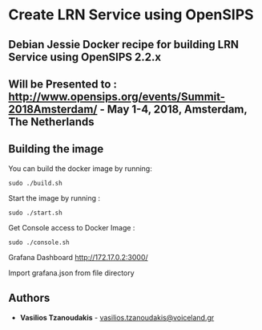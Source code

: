 # Create LRN Service using OpenSIPS

## Debian Jessie Docker recipe for building LRN Service using OpenSIPS 2.2.x

## Will be Presented to : http://www.opensips.org/events/Summit-2018Amsterdam/ - May 1-4, 2018, Amsterdam, The Netherlands

## Building the image
You can build the docker image by running:
```
sudo ./build.sh
```

Start the image by running : 
```
sudo ./start.sh
```

Get Console access to Docker Image :
```
sudo ./console.sh
```

Grafana Dashboard
http://172.17.0.2:3000/

Import grafana.json from file directory

## Authors

* **Vasilios Tzanoudakis** - vasilios.tzanoudakis@voiceland.gr

